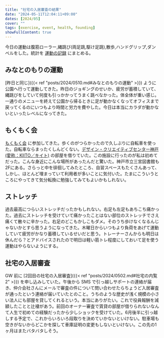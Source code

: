 ```yaml
---
title: "社宅の入居審査の結果"
date: "2024-05-11T12:04:11+09:00"
dates: [2024/05]
cover: ""
tags: [exercise, event, health, founding]
showFullContent: true
---
```


今日の運動は腹筋ローラー,縄跳び(両足跳,駆け足跳),散歩,ハンドグリップ,ダンベルをした。統計を [運動の記録](https://docs.google.com/spreadsheets/d/1bg85QtM-LciUgey8I79uI7vW2PEwsP6TVdeIRVkACBg/edit?usp=sharing) にまとめる。

## みなとのもりの運動

[昨日と同じ]({{< ref "posts/2024/0510.md#みなとのもりの運動" >}}) ように公園へ行って運動してきた。昨日のジョギングのせいか、疲労が蓄積していて、縄跳びをしていて何度も引っかかってうまく跳べなかった。体全体が重い感じ。一通りのメニューを終えて公園から帰るときに足が動かなくなってオフィスまで戻ってくるのにいつもより時間と労力を費やした。今日は本当にカラダが動かないといったレベルになってきた。

## もくもく会

[もくもく会](https://kobe-sannomiya-dev.connpass.com/event/315692/) に参加してきた。歩くのがつらかったので久しぶりに自転車を使った。自転車ならまったくしんどくない。[デザイン・クリエイティブセンター神戸 (愛称：KIITO／キイト)](https://kiito.jp/) の部屋を借りていた。この施設に行ったのが私は初めてだった。こんな身近にこんな場所があったんだと驚いた。神戸市立三宮図書館も2Fにある。さらっと中を徘徊してみたところ、自習スペースもたくさんあって、しかし、ほとんど埋まっていて利用者が多いことに気付いた。たまにこういうところにやってきて気分転換に勉強してみてもよいかもしれない。

## ストレッチ

過去最高につらいストレッチだったかもしれない。右足も左足もあちこち痛かった。過去にストレッチを受けていて痛かったことはない部位のストレッチでさえ痛くて散々に辛かった。右足のどこもかしこもダメ。そのうち歩けなくなるんじゃないかとすら思うようになってきた。木曜日からいつもより負荷をあげて運動していて疲労がかなり蓄積しているせいだと思う。トレーナーさんからも明日は休んだら？とアドバイスされたので明日は軽い筋トレ程度にしておいて足を使う運動はやらないようにする。

## 社宅の入居審査

GW 前に [2回目の社宅の入居審査]({{< ref "posts/2024/0502.md#社宅の内覧2" >}}) を申し込みしていた。午後から SMS で引っ越しサポートの連絡が届き、仲介会社さんにメールで審査の件について問い合わせたらちょうど入居審査が通ったという連絡が届いていたとのこと。うちのような歴史が浅く規模の小さい法人にも部屋を貸してくれるという。本当にありがたい。これで役員報酬を減額したことと辻褄があう。前回のオーナー審査で賃貸の部屋が借りられないなんて人生で初めての経験だったから少しショックを受けていた。6月後半に引っ越しする予定で、これからいろいろ段取りを決めていかないといけない。駐車場も空きがないからどこかを探して車庫証明の変更もしないといけない。この先の1ヶ月はまたバタバタしそう。
